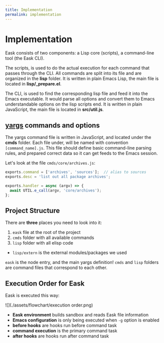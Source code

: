 ```yaml
---
title: Implementation
permalink: implementation
---
```


# Implementation

Eask consists of two components: a Lisp core (scripts), a command-line tool
(the Eask CLI).

The scripts, is used to do the actual execution for each command that passes
through the CLI. All commands are split into its file and are organized in the
**lisp** folder. It is written in plain Emacs Lisp, the main file is located in
**lisp/_prepare.el**.

The CLI, is used to find the corresponding lisp file and feed it into the
Emacs executable. It would parse all options and convert them to Emacs
understandable options on the lisp scripts end. It is written in plain 
JavaScript, the main file is located in **src/util.js**.

## [yargs](https://github.com/yargs/yargs) commands and options

The yargs command file is written in JavaScript, and located under the **cmds**
folder. Each file under, will be named with convention `[command_name].js`.
This file should define basic command-line parsing rules, and prepared
correct data so it can get feeds to the Emacs session.

Let's look at the file `cmds/core/archives.js`:

```js
exports.command = ['archives', 'sources'];  // alias to sources
exports.desc = 'list out all package archives';

exports.handler = async (argv) => {
  await UTIL.e_call(argv, 'core/archives');
};
```

## Project Structure

There are **three** places you need to look into it:

1. `eask` file at the root of the project
2. `cmds` folder with all available commands
3. `lisp` folder with all elisp code
  - `lisp/extern` is the external modules/packages we used

`eask` is the node entry, and the main yargs definition! `cmds` and `lisp`
folders are command files that correspond to each other.

## Execution Order for Eask

Eask is executed this way:

![](./assets/flowchart/execution order.png)

* **Eask environment** builds sandbox and reads Eask file information
* **Emacs configuration** is only being executed when `-g` option is enabled
* **before hooks** are hooks run before command task
* **command execution** is the primary command task
* **after hooks** are hooks run after command task
